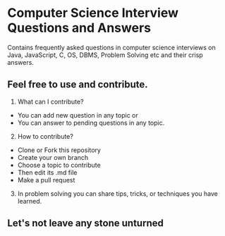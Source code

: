 # Computer Science Interview Questions and Answers
Contains frequently asked questions in computer science interviews on Java, JavaScript, C, OS, DBMS, Problem Solving etc and their crisp answers.
## Feel free to use and contribute.
1. What can I contribute?
- You can add new question in any topic or
- You can answer to pending questions in any topic.
2. How to contribute?
- Clone or Fork this repository
- Create your own branch
- Choose a topic to contribute
- Then edit its .md file
- Make a pull request
3. In problem solving you can share tips, tricks, or techniques you have learned.
## Let's not leave any stone unturned
